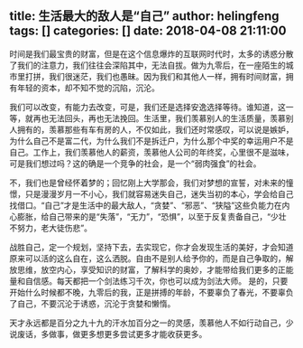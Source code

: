 title: 生活最大的敌人是“自己”
author: helingfeng
tags: []
categories: []
date: 2018-04-08 21:11:00
---
时间是我们最宝贵的财富，但是在这个信息爆炸的互联网时代时，太多的诱惑分散了我们的注意力，我们往往会深陷其中，无法自拔。做为九零后，在一座陌生的城市里打拼，我们很迷茫，我们也愚昧。因为我们和其他人一样，拥有时间财富，拥有年轻的资本，却不知不觉的沉陷，沉沦。

我们可以改变，有能力去改变，可是，我们还是选择安逸选择等待。谁知道，这一等，就再也无法回头，再也无法挽回。生活里，我们羡慕别人的生活质量，羡慕别人拥有的，羡慕那些有车有房的人，不仅如此，我们还时常感叹，可以说是嫉妒，为什么自己不是富二代，为什么我们不是拆迁户，为什么那个中奖的幸运用户不是自己。工作上，我们羡慕他人的薪资，羡慕他人公司的年终奖，心里很不是滋味，可是我们想过吗？这的确是一个竞争的社会，是一个“弱肉强食”的社会。

不，我们也是曾经怀着梦的；回忆刚上大学那会，我们对梦想的宣誓，对未来的憧憬，只是漫漫岁月一不小心，我们就容易迷失自己，迷失当初的本心，学会给自己找借口。“自己”才是生活中的最大敌人，“贪婪”、“邪恶”、“狭隘”这些负能力在内心膨胀，给自己带来的是“失落”，“无力”，“恐惧”，以至于反复责备自己，“少壮不努力，老大徒伤悲”。

战胜自己，定一个规划，坚持下去，去实现它，你才会发现生活的美好，才会知道原来可以活的这么自在，这么洒脱。自由不是别人给予你的，而是自己争取的，解放思维，放空内心，享受知识的财富，了解科学的奥妙，才能带给我们更多的正能量和自信感。每天都把一个剑法练习千次，你也可以成为剑法大师。
是的，只要开始什么时候都不晚，九零后的我，正是拼搏的年龄，不要辜负了春光，不要辜负了自己，不要沉沦于诱惑，沉沦于贪婪和懒惰。

天才永远都是百分之九十九的汗水加百分之一的灵感，羡慕他人不如行动自己，少说废话，多做事，做更多想更多尝试更多才能收获更多。